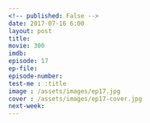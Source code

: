 ```yaml
---
<!-- published: False -->
date: 2017-07-16 6:00
layout: post
title: 
movie: 300
imdb: 
episode: 17
ep-file: 
episode-number: 
test-me : :title
image : /assets/images/ep17.jpg
cover : /assets/images/ep17-cover.jpg
next-week: 
---
```

